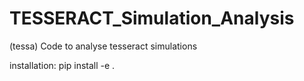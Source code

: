 # TESSERACT_Simulation_Analysis
(tessa)
Code to analyse tesseract simulations

installation: pip install -e . 


